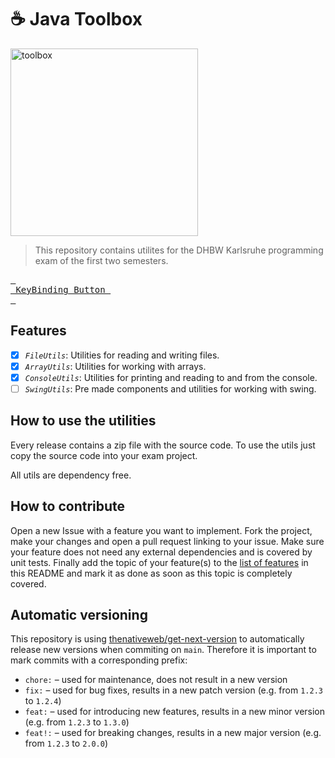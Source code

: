 # ☕️ Java Toolbox

<img width="300" alt="toolbox" src="https://github.com/user-attachments/assets/d6bb0f76-08cd-4bfb-8059-6739f8bc7048">

> This repository contains utilites for the DHBW Karlsruhe programming exam of the first two semesters.

<a href="https://matteokosina.github.io/action-sandbox/"><kbd> <br> KeyBinding Button <br> </kbd></a>



## Features

- [x] *`FileUtils`*: Utilities for reading and writing files.
- [x] *`ArrayUtils`*: Utilities for working with arrays.
- [x] *`ConsoleUtils`*: Utilities for printing and reading to and from the console.
- [ ] *`SwingUtils`*: Pre made components and utilities for working with swing.

## How to use the utilities

Every release contains a zip file with the source code. To use the utils just copy the source code into your exam project.

All utils are dependency free.  

## How to contribute

Open a new Issue with a feature you want to implement. Fork the project, make your changes and open a pull request linking to your issue. Make sure your feature does not need any external dependencies and is covered by unit tests. Finally add the topic of your feature(s) to the [list of features](https://github.com/DHBW-Inf/Toolbox#features) in this README and mark it as done as soon as this topic is completely covered.

## Automatic versioning

This repository is using [thenativeweb/get-next-version](https://github.com/thenativeweb/get-next-version) to automatically release new versions when commiting on `main`. Therefore it is important to mark commits with a corresponding prefix:
- `chore:` – used for maintenance, does not result in a new version
- `fix:` – used for bug fixes, results in a new patch version (e.g. from `1.2.3` to `1.2.4`)
- `feat:` – used for introducing new features, results in a new minor version (e.g. from `1.2.3` to `1.3.0`)
- `feat!:` – used for breaking changes, results in a new major version (e.g. from `1.2.3` to `2.0.0`)



